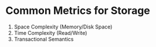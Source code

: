 # Common Metrics for Storage

1. Space Complexity (Memory/Disk Space)
2. Time Complexity (Read/Write)
3. Transactional Semantics
